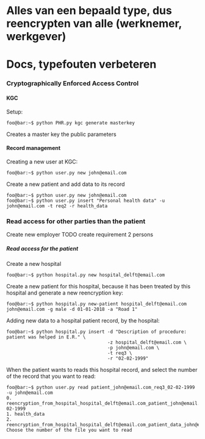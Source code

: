 # Alles van een bepaald type, dus reencrypten van alle (werknemer, werkgever)
# Docs, typefouten verbeteren


### Cryptographically Enforced Access Control

#### KGC 

Setup: 
```console
foo@bar:~$ python PHR.py kgc generate masterkey
```
Creates a master key the public parameters


#### Record management

Creating a new user at KGC:
```console
foo@bar:~$ python user.py new john@email.com
``` 

Create a new patient and add data to its record
```console
foo@bar:~$ python user.py new john@email.com
foo@bar:~$ python user.py insert "Personal health data" -u john@email.com -t req2 -r health_data
```

### Read access for other parties than the patient

Create new employer
TODO create requirement 2 persons


##### Read access for the patient
Create a new hospital

```console
foo@bar:~$ python hospital.py new hospital_delft@email.com
```

Create a new patient for this hospital, because it has been treated by this hospital and 
generate a new reencryption key:

```console
foo@bar:~$ python hospital.py new-patient hospital_delft@email.com john@email.com -g male -d 01-01-2018 -a "Road 1"
```

Adding new data to a hospital patient record, by the hospital:

```console
foo@bar:~$ python hospital.py insert -d "Description of procedure: patient was helped in E.R." \
                                     -z hospital_delft@email.com \
                                     -p john@email.com \
                                     -t req3 \
                                     -r "02-02-1999"
```

When the patient wants to reads this hospital record, and select the number of the record that you want to read:

```console
foo@bar:~$ python user.py read patient_john@email.com_req3_02-02-1999 -u john@email.com
0. reencryption_from_hospital_hospital_delft@email.com_patient_john@email.com_req3_02-02-1999
1. health_data
2. reencryption_from_hospital_hospital_delft@email.com_patient_data_john@email.com
Choose the number of the file you want to read
```